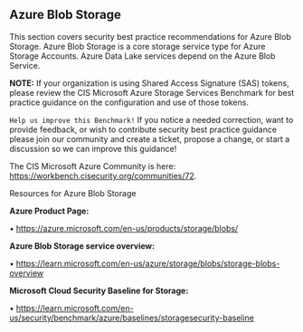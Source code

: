 ## Azure Blob Storage

This section covers security best practice recommendations for Azure Blob Storage. Azure Blob Storage is a core storage service type for Azure Storage Accounts. Azure Data Lake services depend on the Azure Blob Service.

**NOTE:** If your organization is using Shared Access Signature (SAS) tokens, please review the CIS Microsoft Azure Storage Services Benchmark for best practice guidance on the configuration and use of those tokens.

`Help us improve this Benchmark!` If you notice a needed correction, want to provide feedback, or wish to contribute security best practice guidance please join our community and create a ticket, propose a change, or start a discussion so we can improve this guidance!

The CIS Microsoft Azure Community is here: https://workbench.cisecurity.org/communities/72.

Resources for Azure Blob Storage

**Azure Product Page:**

• https://azure.microsoft.com/en-us/products/storage/blobs/

**Azure Blob Storage service overview:**

• https://learn.microsoft.com/en-us/azure/storage/blobs/storage-blobs-overview

**Microsoft Cloud Security Baseline for Storage:**

• https://learn.microsoft.com/en-us/security/benchmark/azure/baselines/storagesecurity-baseline